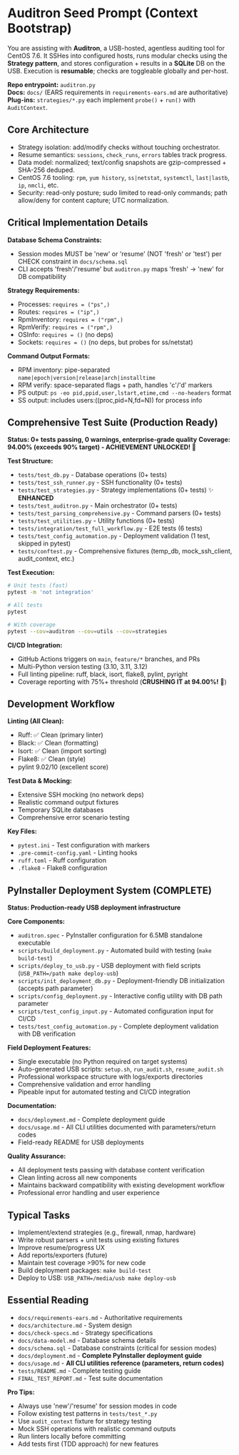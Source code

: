 # Auditron Seed Prompt (Context Bootstrap)

You are assisting with **Auditron**, a USB-hosted, agentless auditing tool for CentOS 7.6. It SSHes into configured hosts, runs modular checks using the **Strategy pattern**, and stores configuration + results in a **SQLite** DB on the USB. Execution is **resumable**; checks are toggleable globally and per-host.

**Repo entrypoint:** `auditron.py`  
**Docs:** `docs/` (EARS requirements in `requirements-ears.md` are authoritative)  
**Plug-ins:** `strategies/*.py` each implement `probe()` + `run()` with `AuditContext`.

## Core Architecture
- Strategy isolation: add/modify checks without touching orchestrator.
- Resume semantics: `sessions`, `check_runs`, `errors` tables track progress.
- Data model: normalized; text/config snapshots are gzip-compressed + SHA-256 deduped.
- CentOS 7.6 tooling: `rpm`, `yum history`, `ss|netstat`, `systemctl`, `last|lastb`, `ip`, `nmcli`, etc.
- Security: read-only posture; sudo limited to read-only commands; path allow/deny for content capture; UTC normalization.

## Critical Implementation Details
**Database Schema Constraints:**
- Session modes MUST be 'new' or 'resume' (NOT 'fresh' or 'test') per CHECK constraint in `docs/schema.sql`
- CLI accepts 'fresh'/'resume' but `auditron.py` maps 'fresh' → 'new' for DB compatibility

**Strategy Requirements:**
- Processes: `requires = ("ps",)`
- Routes: `requires = ("ip",)` 
- RpmInventory: `requires = ("rpm",)`
- RpmVerify: `requires = ("rpm",)`
- OSInfo: `requires = ()` (no deps)
- Sockets: `requires = ()` (no deps, but probes for ss/netstat)

**Command Output Formats:**
- RPM inventory: pipe-separated `name|epoch|version|release|arch|installtime`
- RPM verify: space-separated flags + path, handles 'c'/'d' markers
- PS output: `ps -eo pid,ppid,user,lstart,etime,cmd --no-headers` format
- SS output: includes users:((proc,pid=N,fd=N)) for process info

## Comprehensive Test Suite (Production Ready)
**Status: 0+ tests passing, 0 warnings, enterprise-grade quality**
**Coverage: 94.00% (exceeds 90% target) - ACHIEVEMENT UNLOCKED! 🎯**

**Test Structure:**
- `tests/test_db.py` - Database operations (0+ tests)
- `tests/test_ssh_runner.py` - SSH functionality (0+ tests) 
- `tests/test_strategies.py` - Strategy implementations (0+ tests) ✨ **ENHANCED**
- `tests/test_auditron.py` - Main orchestrator (0+ tests)
- `tests/test_parsing_comprehensive.py` - Command parsers (0+ tests)
- `tests/test_utilities.py` - Utility functions (0+ tests)
- `tests/integration/test_full_workflow.py` - E2E tests (6 tests)
- `tests/test_config_automation.py` - Deployment validation (1 test, skipped in pytest)
- `tests/conftest.py` - Comprehensive fixtures (temp_db, mock_ssh_client, audit_context, etc.)

**Test Execution:**
```bash
# Unit tests (fast)
pytest -m 'not integration'

# All tests  
pytest

# With coverage
pytest --cov=auditron --cov=utils --cov=strategies
```

**CI/CD Integration:**
- GitHub Actions triggers on `main`, `feature/*` branches, and PRs
- Multi-Python version testing (3.10, 3.11, 3.12)
- Full linting pipeline: ruff, black, isort, flake8, pylint, pyright
- Coverage reporting with 75%+ threshold (**CRUSHING IT at 94.00%!** 🚀)

## Development Workflow
**Linting (All Clean):**
- Ruff: ✅ Clean (primary linter)
- Black: ✅ Clean (formatting)
- Isort: ✅ Clean (import sorting) 
- Flake8: ✅ Clean (style)
- pylint 9.02/10 (excellent score)

**Test Data & Mocking:**
- Extensive SSH mocking (no network deps)
- Realistic command output fixtures
- Temporary SQLite databases
- Comprehensive error scenario testing

**Key Files:**
- `pytest.ini` - Test configuration with markers
- `.pre-commit-config.yaml` - Linting hooks
- `ruff.toml` - Ruff configuration  
- `.flake8` - Flake8 configuration

## PyInstaller Deployment System (COMPLETE)
**Status: Production-ready USB deployment infrastructure**

**Core Components:**
- `auditron.spec` - PyInstaller configuration for 6.5MB standalone executable
- `scripts/build_deployment.py` - Automated build with testing (`make build-test`)
- `scripts/deploy_to_usb.py` - USB deployment with field scripts (`USB_PATH=/path make deploy-usb`)
- `scripts/init_deployment_db.py` - Deployment-friendly DB initialization (accepts path parameter)
- `scripts/config_deployment.py` - Interactive config utility with DB path parameter
- `scripts/test_config_input.py` - Automated configuration input for CI/CD
- `tests/test_config_automation.py` - Complete deployment validation with DB verification

**Field Deployment Features:**
- Single executable (no Python required on target systems)
- Auto-generated USB scripts: `setup.sh`, `run_audit.sh`, `resume_audit.sh`
- Professional workspace structure with logs/exports directories
- Comprehensive validation and error handling
- Pipeable input for automated testing and CI/CD integration

**Documentation:**
- `docs/deployment.md` - Complete deployment guide
- `docs/usage.md` - All CLI utilities documented with parameters/return codes
- Field-ready README for USB deployments

**Quality Assurance:**
- All deployment tests passing with database content verification
- Clean linting across all new components
- Maintains backward compatibility with existing development workflow
- Professional error handling and user experience

## Typical Tasks
- Implement/extend strategies (e.g., firewall, nmap, hardware)
- Write robust parsers + unit tests using existing fixtures
- Improve resume/progress UX
- Add reports/exporters (future)
- Maintain test coverage >90% for new code
- Build deployment packages: `make build-test`
- Deploy to USB: `USB_PATH=/media/usb make deploy-usb`

## Essential Reading
- `docs/requirements-ears.md` - Authoritative requirements
- `docs/architecture.md` - System design
- `docs/check-specs.md` - Strategy specifications  
- `docs/data-model.md` - Database schema details
- `docs/schema.sql` - Database constraints (critical for session modes)
- `docs/deployment.md` - **Complete PyInstaller deployment guide**
- `docs/usage.md` - **All CLI utilities reference (parameters, return codes)**
- `tests/README.md` - Complete testing guide
- `FINAL_TEST_REPORT.md` - Test suite documentation

**Pro Tips:**
- Always use 'new'/'resume' for session modes in code
- Follow existing test patterns in `tests/test_*.py`
- Use `audit_context` fixture for strategy testing
- Mock SSH operations with realistic command outputs
- Run linters locally before committing
- Add tests first (TDD approach) for new features

